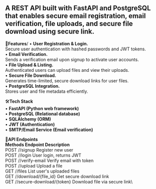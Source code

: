 ## A REST API built with FastAPI and PostgreSQL that enables secure email registration, email verification, file uploads, and secure file download using secure link.

🚀**Features**/
• **User Registration & Login.**\
  Secure user authentication with hashed passwords and JWT tokens.\
• **Email Verification.**\
  Sends a verification email upon signup to activate user accounts.\
• **File Upload & Listing.**\
  Authenticated users can upload files and view their uploads.\
• **Secure File Download.**\
  Generates time-limited, secure download links for user files.\
• **PostgreSQL Integration.**\
  Stores user and file metadata efficiently.

🛠️**Tech Stack** \
• **FastAPI (Python web framework)**\
• **PostgreSQL (Relational database)**\
• **SQLAlchemy (ORM)**\
• **JWT (Authentication)**\
• **SMTP/Email Service (Email verification)**

📖**API Endpoints**\
**Methods        Endpoint                    Description**\
POST            //signup                      Register new user\
POST            //login                       User login, returns JWT\
POST            //verify-email                Verify email with token\
POST            //upload                      Upload a file\
GET             //files                       List user's uploaded files\
GET             //download/{file_id}          Get secure download link\
GET             //secure-download/{token}     Download file via secure link\
